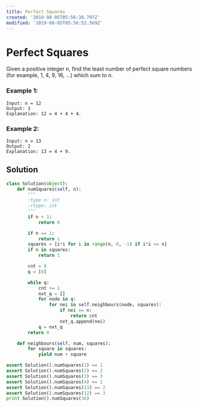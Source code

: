 ```yaml
---
title: Perfect Squares
created: '2019-08-05T05:56:38.797Z'
modified: '2019-08-05T05:56:52.569Z'
---
```


# Perfect Squares


Given a positive integer n, find the least number of perfect square numbers (for example, 1, 4, 9, 16, ...) which sum to n.

### Example 1:

```
Input: n = 12
Output: 3
Explanation: 12 = 4 + 4 + 4.
```

### Example 2:

```
Input: n = 13
Output: 2
Explanation: 13 = 4 + 9.
```

## Solution

```python
class Solution(object):
    def numSquares(self, n):
        """
        :type n: int
        :rtype: int
        """
        if n < 1:
            return 0

        if n == 1:
            return 1
        squares = [i*i for i in range(n, 0, -1) if i*i <= n]
        if n in squares:
            return 1

        cnt = 0
        q = [0]

        while q:
            cnt += 1
            nxt_q = []
            for node in q:
                for nei in self.neighbours(node, squares):
                    if nei == n:
                        return cnt
                    nxt_q.append(nei)
            q = nxt_q
        return 0

    def neighbours(self, num, squares):
        for square in squares:
            yield num + square

assert Solution().numSquares(1) == 1
assert Solution().numSquares(2) == 2
assert Solution().numSquares(3) == 3
assert Solution().numSquares(4) == 1
assert Solution().numSquares(13) == 2
assert Solution().numSquares(12) == 3
print Solution().numSquares(36)
```
